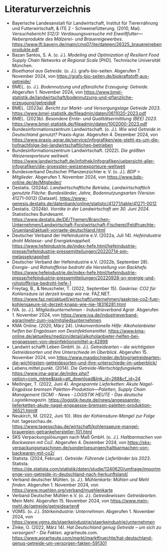 # Literaturverzeichnis


- Bayerische Landesanstalt für Landwirtschaft, Institut für Tierernährung und Futterwirtschaft, & ITE 2 - Schweinefütterung. (2010, Mai). *Versuchsbericht S12/3: Verdauungsversuche mit Eiweißfutter—Nebenprodukte des Mälzerei- und Brauereigewerbes*. <https://www.lfl.bayern.de/mam/cms07/ite/dateien/26325_brauereinebenprodukte.pdf>
- Bazan Santos, S. A. (o. J.). *Modeling and Optimization of Resilient Food Supply Chain Networks at Regional Scale* [PhD]. Technische Universität München.
- *Bioethanol aus Getreide*. (o. J.). grafs-bio-seiten. Abgerufen 7. November 2024, von <https://grafs-bio-seiten.de/biokraftstoff-aus-getreide/>
- BMEL. (o. J.). *Bodennutzung und pflanzliche Erzeugung: Getreide*. Abgerufen 1. November 2024, von <https://www.bmel-statistik.de/landwirtschaft/bodennutzung-und-pflanzliche-erzeugung/getreide#>
- BMEL. (2023a). *Bericht zur Markt- und Versorgungslage Getreide 2023*. <https://www.bmel-statistik.de/fileadmin/daten/0611020-2023.pdf>
- BMEL. (2023b). *Besondere Ernte- und Qualitätsermittlung (BEE) 2023*. <https://www.bmel-statistik.de/fileadmin/daten/1002000-2023.pdf>
- Bundesinformationszentrum Landwirtschaft. (o. J.). *Wie wird Getreide in Deutschland genutzt?* Praxis-Agrar. Abgerufen 4. Dezember 2024, von <https://www.praxis-agrar.de/service/infografiken/wie-steht-es-um-die-hofnachfolge-bei-landwirtschaftlichen-betrieben>
- Bundesinformationszentrum Landwirtschaft. (2022). *Die größten Weizenexporteure weltweit.* <https://www.landwirtschaft.de/infothek/infografiken/uebersicht-aller-infografiken/die-groessten-weizenexporteure-weltweit>
- Bundesverband Deutscher Pflanzenzüchter e. V. (o. J.). *BDP > Mitglieder*. Abgerufen 1. November 2024, von <https://www.bdp-online.de/de/Mitglieder/>
- Destatis. (2024a). *Landwirtschaftliche Betriebe, Landwirtschaftlich genutzte Fläche: Bundesländer, Jahre, Bodennutzungsarten* (Version 41271-0012) [Dataset]. <https://www-genesis.destatis.de/datenbank/online/statistic/41271/table/41271-0012>
- Destatis. (2024b). *Vorräte in der Landwirtschaft am 30. Juni 2024*. Statistisches Bundesamt. <https://www.destatis.de/DE/Themen/Branchen-Unternehmen/Landwirtschaft-Forstwirtschaft-Fischerei/Feldfruechte-Gruenland/aktuell-vorraete-deutschland.html>
- Deutscher Verband der Hefeindustrie e.V. (2022a, Juli 14). *Hefeindustrie droht Melasse- und Energieknappheit*. <https://www.hefeindustrie.de/index-hefe.html/hefeindustrie-presse/hefeindustrie-pressemitteilungen/20220714-pm-melasseknappheit>
- Deutscher Verband der Hefeindustrie e.V. (2022b, September 28). *Energie- und Rohstoffkrise bedroht die Herstellung von Backhefe.* <https://www.hefeindustrie.de/index-hefe.html/hefeindustrie-presse/hefeindustrie-pressemitteilungen/20220928-sn-energie-und-rohstoffkrise-bedroht-hefe-1>
- Freytag, B., & Neuscheler, T. (2022, September 15). *Gaskrise: CO2 für Kohlensäure ist derzeit knapp wie nie*. FAZ.NET. <https://www.faz.net/aktuell/wirtschaft/unternehmen/gaskrise-co2-fuer-kohlensaeure-ist-derzeit-knapp-wie-nie-18316281.html>
- IVA. (o. J.). *Mitgliedsunternehmen - Industrieverband Agrar*. Abgerufen 1. November 2024, von <https://www.iva.de/industrieverband-agrar/mehr-zum-iva/mitgliedsunternehmen>
- KMA Online. (2020, März 24). *Unkonventionelle Hilfe: Alkoholanbieter helfen bei Engpässen von Desinfektionsmittel*. <https://www.kma-online.de/aktuelles/medizin/detail/alkoholanbieter-helfen-bei-engpaessen-von-desinfektionsmittel-a-42898>
- Landwirt schafft Leben GmbH. (o. J.). *Getreidearten – die wichtigsten Getreidesorten und ihre Unterschiede im Überblick*. Abgerufen 15. November 2024, von <https://www.magdochjeder.de/blog/getreidearten-die-wichtigsten-getreidesorten-und-ihre-unterschiede-im-ueberblick/>
- Lebens.mittel.punkt. (2014). *Die Getreide-Wertschöpfungskette*. <https://www.ima-agrar.de/index.php?option=com_mtree&task=att_download&link_id=288&cf_id=24>
- Meitinger, T. (2022, Juni 4). *Angespannte Lieferketten: Akute Nagel-Engpässe bremsen Paletten-Produktion—Paletten, Supply Chain Management (SCM) - News - LOGISTIK HEUTE - Das deutsche Logistikmagazin*. <https://logistik-heute.de/news/angespannte-lieferketten-akute-nagel-engpaesse-bremsen-paletten-produktion-36521.html#>
- Neukirch, M. (2022, Juni 10). *Was der Kohlensäure-Mangel zur Folge hat*. tagesschau.de. <https://www.tagesschau.de/wirtschaft/kohlensaeure-mangel-brauereien-getrankehersteller-101.html>
- SKS Verpackungslösungen nach Maß GmbH. (o. J.). *Haltbarmachen von Backwaren mit Co2*. Abgerufen 4. Dezember 2024, von <https://sks-verpackungsmaschinen.de/sonderloesungen/haltbarmachen-von-backwaren-mit-co2/>
- Statista. (2024, Februar). *Getreide: Führende Lieferländer bis 2023*. Statista. <https://de.statista.com/statistik/daten/studie/1240620/umfrage/importmenge-von-getreide-in-deutschland-nach-herkunftsland/>
- Verband deutscher Mühlen. (o. J.). *Mühlenkarte: Mühlen und Mehl finden*. Abgerufen 1. November 2024, von <https://www.muehlen.org/verband/muehlenkarte>
- Verband Deutscher Mühlen e.V. (o. J.). *Getreidewissen: Getreidearten*. Mein Mehl. Abgerufen 15. November 2024, von <https://www.mein-mehl.de/getreide/getreidearten#>
- VGMS. (o. J.). *Stärkeindustrie: Unternehmen*. Abgerufen 1. November 2024, von <https://www.vgms.de/staerkeindustrie/staerkeindustrie/unternehmen>
- Zinke, O. (2022, März 14). *Hat Deutschland genug Getreide – um sich zu versorgen? - Die Fakten*. agrarheute.com. <https://www.agrarheute.com/markt/marktfruechte/hat-deutschland-genug-getreide-um-versorgen-fakten-591301>

